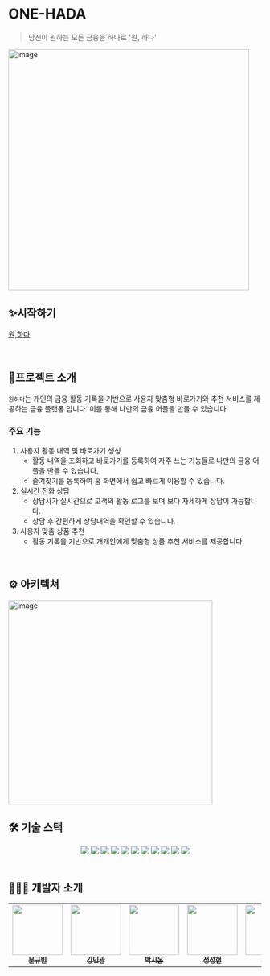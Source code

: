 # ONE-HADA
> 당신이 원하는 모든 금융을 하나로 '원, 하다'
<img width="479" alt="image" src="https://github.com/user-attachments/assets/14282d51-6660-434b-8336-371f0fd9717d" />
<br>

## ✨시작하기
[원,하다](https://onehada.site)

<br>

## 📍프로젝트 소개
`원하다`는 개인의 금융 활동 기록을 기반으로 사용자 맞춤형 바로가기와 추천 서비스를 제공하는 금융 플랫폼 입니다.
이를 통해 나만의 금융 어플을 만들 수 있습니다.

### 주요 기능
1. 사용자 활동 내역 및 바로가기 생성
   - 활동 내역을 조회하고 바로가기를 등록하여 자주 쓰는 기능들로 나만의 금융 어플을 만들 수 있습니다.
   - 즐겨찾기를 동록하여 홈 화면에서 쉽고 빠르게 이용할 수 있습니다.
2. 실시간 전화 상담
   - 상담사가 실시간으로 고객의 활동 로그를 보며 보다 자세하게 상담이 가능합니다.
   - 상담 후 간편하게 상담내역을 확인할 수 있습니다.
3. 사용자 맞춤 상품 추천
   - 활동 기록을 기반으로 개개인에게 맞춤형 상품 추천 서비스를 제공합니다.

<br>

## ⚙️ 아키텍쳐
<img width="406" alt="image" src="https://github.com/user-attachments/assets/f2618cb3-ccf4-4cef-9fba-d1674075f430" />


## 🛠️ 기술 스택
<div align=center>
<img src="https://img.shields.io/badge/react-61DAFB?style=for-the-badge&logo=react&logoColor=black">
    <img src="https://img.shields.io/badge/spring-6DB33F?style=for-the-badge&logo=spring&logoColor=white"> 
 <img src="https://img.shields.io/badge/mysql-4479A1?style=for-the-badge&logo=mysql&logoColor=white"> 
  <img src="https://img.shields.io/badge/neo4j-EA4AAA?style=for-the-badge&logo=neo4j&logoColor=white"> <img src="https://img.shields.io/badge/mongoDB-47A248?style=for-the-badge&logo=MongoDB&logoColor=white">
<img src="https://img.shields.io/badge/redis-DD0031?style=for-the-badge&logo=redis&logoColor=white">
<img src="https://img.shields.io/badge/aws-232F3E?style=for-the-badge&logo=amazonaws&logoColor=white">
  <img src="https://img.shields.io/badge/github-181717?style=for-the-badge&logo=github&logoColor=white">
  <img src="https://img.shields.io/badge/githubactions-2088FF?style=for-the-badge&logo=githubactions&logoColor=white">

<img src="https://img.shields.io/badge/slack-4A154B?style=for-the-badge&logo=slack&logoColor=white">
<img src="https://img.shields.io/badge/trello-0052CC?style=for-the-badge&logo=trello&logoColor=white">
</div>

<br>

## 👩🏻‍💻 개발자 소개 
<table>
  <tbody>
    <tr>
      <td align="center"><a href="깃허브 주소"><img src="이미지주소" width="100px;" alt=""/><br /><sub><b> 문규빈 </b></sub></a><br /></td>
    <td align="center"><a href="깃허브 주소"><img src="이미지주소" width="100px;" alt=""/><br /><sub><b> 강민관 </b></sub></a><br /></td>
      <td align="center"><a href="깃허브 주소"><img src="이미지주소" width="100px;" alt=""/><br /><sub><b> 박시온 </b></sub></a><br /></td>
<td align="center"><a href="깃허브 주소"><img src="이미지주소" width="100px;" alt=""/><br /><sub><b> 정성현 </b></sub></a><br /></td>
<td align="center"><a href="깃허브 주소"><img src="이미지주소" width="100px;" alt=""/><br /><sub><b> 조서현 </b></sub></a><br /></td>
<td align="center"><a href="깃허브 주소"><img src="이미지주소" width="100px;" alt=""/><br /><sub><b> 천혜민 </b></sub></a><br /></td>
<td align="center"><a href="깃허브 주소"><img src="이미지주소" width="100px;" alt=""/><br /><sub><b> 최강희 </b></sub></a><br /></td>
    </tr>
  </tbody>
</table>
